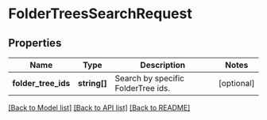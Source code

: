 # FolderTreesSearchRequest

## Properties
Name | Type | Description | Notes
------------ | ------------- | ------------- | -------------
**folder_tree_ids** | **string[]** | Search by specific FolderTree ids. | [optional] 

[[Back to Model list]](../README.md#documentation-for-models) [[Back to API list]](../README.md#documentation-for-api-endpoints) [[Back to README]](../README.md)


